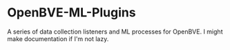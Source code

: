 # OpenBVE-ML-Plugins
A series of data collection listeners and ML processes for OpenBVE. I might make documentation if I'm not lazy.
